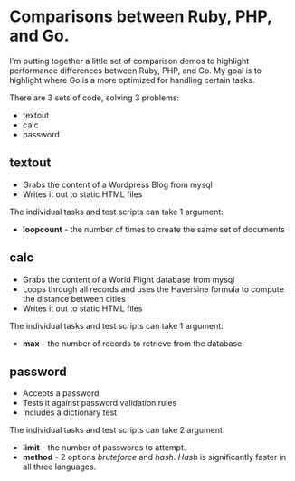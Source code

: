 # Comparisons between Ruby, PHP, and Go.

I'm putting together a little set of comparison demos to highlight performance differences between Ruby, PHP, and Go. My goal is to highlight where Go is a more optimized for handling certain tasks. 

There are 3 sets of code, solving 3 problems:

* textout
* calc
* password

## textout

* Grabs the content of a Wordpress Blog from mysql
* Writes it out to static HTML files

The individual tasks and test scripts can take 1 argument:

* __loopcount__ - the number of times to create the same set of documents 

## calc

* Grabs the content of a World Flight database from mysql
* Loops through all records and uses the Haversine formula to compute the distance between cities
* Writes it out to static HTML files

The individual tasks and test scripts can take 1 argument:

* __max__ - the number of records to retrieve from the database. 

## password

* Accepts a password
* Tests it against password validation rules
* Includes a dictionary test

The individual tasks and test scripts can take 2 argument:

* __limit__ - the number of passwords to attempt.
* __method__ - 2 options *bruteforce* and *hash*. *Hash* is significantly faster in all three languages.  
